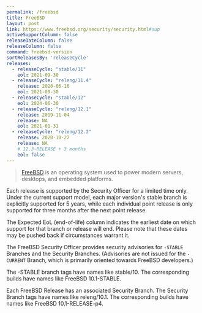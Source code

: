 ```yaml
---
permalink: /freebsd
title: FreeBSD
layout: post
link: https://www.freebsd.org/security/security.html#sup
activeSupportColumn: false
releaseDateColumn: false
releaseColumn: false
command: freebsd-version
sortReleasesBy: 'releaseCycle'
releases:
  - releaseCycle: "stable/11"
    eol: 2021-09-30
  - releaseCycle: "releng/11.4"
    release: 2020-06-16
    eol: 2021-09-30
  - releaseCycle: "stable/12"
    eol: 2024-06-30
  - releaseCycle: "releng/12.1"
    release: 2019-11-04
    release: NA
    eol: 2021-01-31
  - releaseCycle: "releng/12.2"
    release: 2020-10-27
    release: NA
    # 12.3-RELEASE + 3 months
    eol: false
---
```


> [FreeBSD](https://www.freebsd.org) is an operating system used to power modern servers, desktops, and embedded platforms.

Each release is supported by the Security Officer for a limited time only. Under the current support model, each major version's stable branch is explicitly supported for 5 years, while each individual point release is only supported for three months after the next point release.

The Expected EoL (end-of-life) column indicates the earliest date on which support for that branch or release will end. Please note that these dates may be pushed back if circumstances warrant it.

The FreeBSD Security Officer provides security advisories for `-STABLE` Branches and the Security Branches. (Advisories are not issued for the `-CURRENT` Branch, which is primarily oriented towards FreeBSD developers.)

The -STABLE branch tags have names like stable/10. The corresponding builds have names like FreeBSD 10.1-STABLE.

Each FreeBSD Release has an associated Security Branch. The Security Branch tags have names like releng/10.1. The corresponding builds have names like FreeBSD 10.1-RELEASE-p4.
